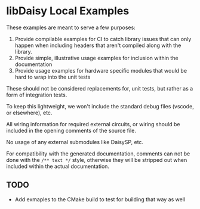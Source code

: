 # libDaisy Local Examples

These examples are meant to serve a few purposes:

1. Provide compilable examples for CI to catch library issues that can only happen when including headers that aren't compiled along with the library.
2. Provide simple, illustrative usage examples for inclusion within the documentation
3. Provide usage examples for hardware specific modules that would be hard to wrap into the unit tests

These should not be considered replacements for, unit tests, but rather as a form of integration tests.

To keep this lightweight, we won't include the standard debug files (vscode, or elsewhere), etc. 

All wiring information for required external circuits, or wiring should be included in the opening comments of the source file.

No usage of any external submodules like DaisySP, etc.

For compatibility with the generated documentation, comments can not be done with the `/** text */` style, otherwise they will be stripped out when included within the actual documentation.

## TODO

* Add exmaples to the CMake build to test for building that way as well

